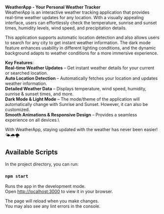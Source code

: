 **WeatherApp - Your Personal Weather Tracker** \
WeatherApp is an interactive weather tracking application that provides real-time weather updates for any location. With a visually appealing interface, users can effortlessly check the temperature, sunrise and sunset times, humidity levels, wind speed, and precipitation details.

This application supports automatic location detection and also allows users to search for any city to get instant weather information. The dark mode feature enhances usability in different lighting conditions, and the dynamic background adapts to weather conditions for a more immersive experience.

**Key Features**:\
**Real-time Weather Updates** – Get instant weather details for your current or searched location.\
**Auto Location Detection** – Automatically fetches your location and updates weather information.\
**Detailed Weather Data** – Displays temperature, wind speed, humidity, sunrise & sunset times, and more.\
**Dark Mode & Light Mode** – The mode/theme of the application will automatically change with Sunrise and Sunset. However, it can also be customized.\
**Smooth Animations & Responsive Design** – Provides a seamless experience on all devices.\

With WeatherApp, staying updated with the weather has never been easier! 🌤️🌧️🌪️

## Available Scripts

In the project directory, you can run:

### `npm start`

Runs the app in the development mode.\
Open [http://localhost:3000](http://localhost:3000) to view it in your browser.

The page will reload when you make changes.\
You may also see any lint errors in the console.

